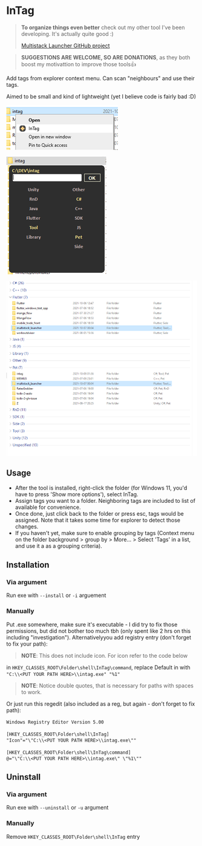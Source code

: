 # InTag

> **To organize things even better** check out my other tool I've been developing. It's actually quite good :)
> 
> [Multistack Launcher GitHub project](https://github.com/Jamminroot/multistack_launcher)

> **SUGGESTIONS ARE WELCOME, SO ARE DONATIONS**, as they both boost my motivattion to improve those tools:+1:

Add tags from explorer context menu. Can scan "neighbours" and use their tags. 

Aimed to be small and kind of lightweight (yet I believe code is fairly bad :D)

![Context Menu Example](images/ContextMenu.png)

![Main Window Example](images/Window.png)

![Tagged Folders Example](images/Result.png)

## Usage

* After the tool is installed, right-click the folder (for Windows 11, you'd have to press 'Show more options'), select InTag.
* Assign tags you want to a folder. Neighboring tags are included to list of available for convenience.
* Once done, just click back to the folder or press esc, tags would be assigned. Note that it takes some time for explorer to detect those changes.
* If you haven't yet, make sure to enable grouping by tags (Context menu on the folder background > group by > More... > Select 'Tags' in a list, and use it a as a grouping criteria).

## Installation

### Via argument

Run exe with `--install` or `-i` arguement

### Manually

Put .exe somewhere, make sure it's executable - I did try to fix those permissions, but did not bother too much tbh (only spent like 2 hrs on this including "investigation").
Alternativelyyou add registry entry (don't forget to fix your path):

> **NOTE**: This does not include icon. For icon refer to the code below

in `HKEY_CLASSES_ROOT\Folder\shell\InTag\command`, replace Default in with `"C:\\<PUT YOUR PATH HERE>\\intag.exe" "%1"`

> **NOTE**: Notice double quotes, that is necessary for paths with spaces to work.


Or just run this regedit (also included as a reg, but again - don't forget to fix path):

```reg
Windows Registry Editor Version 5.00

[HKEY_CLASSES_ROOT\Folder\shell\InTag]
"Icon"="\"C:\\<PUT YOUR PATH HERE>\\intag.exe\""

[HKEY_CLASSES_ROOT\Folder\shell\InTag\command]
@="\"C:\\<PUT YOUR PATH HERE>\\intag.exe\" \"%1\""
```

## Uninstall

### Via argument

Run exe with `--uninstall` or `-u` argument

### Manually

Remove `HKEY_CLASSES_ROOT\Folder\shell\InTag` entry
